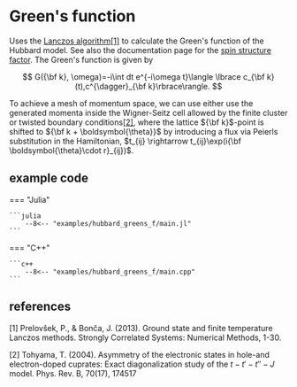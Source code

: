 # Green's function

Uses the [Lanczos algorithm](../documentation/algorithms/eigvals_lanczos.md)[[1]](#1) to calculate the Green's function of the Hubbard model. See also the documentation page for the [spin structure factor](spinhalf_chain_structure_factor.md). The Green's function is given by

$$
    G({\bf k}, \omega)=-i\int dt e^{-i\omega t}\langle \lbrace c_{\bf k}(t),c^{\dagger}_{\bf k}\rbrace\rangle.
$$

To achieve a mesh of momentum space, we can use either use the generated momenta inside the Wigner-Seitz cell allowed by the finite cluster or twisted boundary conditions[[2]](#2), where the lattice ${\bf k}$-point is shifted to ${\bf k + \boldsymbol{\theta}}$ by introducing a flux via Peierls substitution in the Hamiltonian, $t_{ij} \rightarrow t_{ij}\exp(i{\bf \boldsymbol{\theta}\cdot r}_{ij})$.

## example code

=== "Julia"

    ```julia
        --8<-- "examples/hubbard_greens_f/main.jl"
    ```

=== "C++"

    ```c++
        --8<-- "examples/hubbard_greens_f/main.cpp"
    ```

## references
<a id="1">[1]</a> 
Prelovšek, P., & Bonča, J. (2013). Ground state and finite temperature Lanczos methods. Strongly Correlated Systems: Numerical Methods, 1-30.

<a id="2">[2]</a>
Tohyama, T. (2004). Asymmetry of the electronic states in hole-and electron-doped cuprates: Exact diagonalization study of the $t-t′-t ″-J$ model. Phys. Rev. B, 70(17), 174517